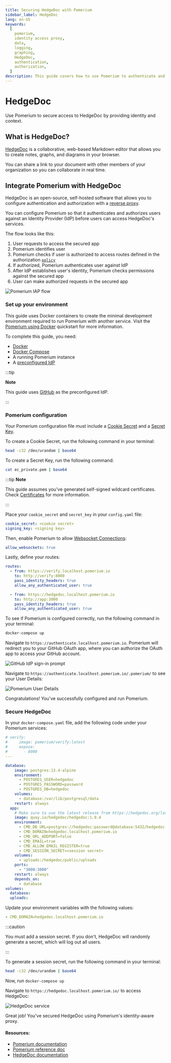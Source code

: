 ```yaml
---
title: Securing HedgeDoc with Pomerium
sidebar_label: HedgeDoc
lang: en-US
keywords:
  [
    pomerium,
    identity access proxy,
    data,
    logging,
    graphing,
    HedgeDoc,
    authentication,
    authorization,
  ]
description: This guide covers how to use Pomerium to authenticate and authorize users of HedgeDoc.
---
```


# HedgeDoc

Use Pomerium to secure access to HedgeDoc by providing identity and context.

## What is HedgeDoc?

[HedgeDoc](https://hedgedoc.org/) is a collaborative, web-based Markdown editor that allows you to create notes, graphs, and diagrams in your browser.

You can share a link to your document with other members of your organization so you can collaborate in real time.

## Integrate Pomerium with HedgeDoc

HedgeDoc is an open-source, self-hosted software that allows you to configure authentication and authorization with a [reverse proxy](https://docs.hedgedoc.org/guides/reverse-proxy/).

You can configure Pomerium so that it authenticates and authorizes users against an Identity Provider (IdP) before users can access HedgeDoc's services.

The flow looks like this:

1. User requests to access the secured app
2. Pomerium identifies user
3. Pomerium checks if user is authorized to access routes defined in the authorization [`policy`](https://www.pomerium.com/docs/reference/routes/policy)
4. If authorized, Pomerium authenticates user against IdP
5. After IdP establishes user's identity, Pomerium checks permissions against the secured app
6. User can make authorized requests in the secured app

![Pomerium IAP flow](./img/hedgedoc/pom-auth-flow.png)

### Set up your environment

This guide uses Docker containers to create the minimal development environment required to run Pomerium with another service. Visit the [Pomerium using Docker](https://www.pomerium.com/docs/install/quickstart) quickstart for more information.

To complete this guide, you need:

- [Docker](https://www.docker.com/)
- [Docker Compose](https://docs.docker.com/compose/install/)
- A running Pomerium instance
- A [preconfigured IdP](https://www.pomerium.com/docs/identity-providers)

:::tip

**Note**

This guide uses [GitHub](https://www.pomerium.com/docs/identity-providers/github) as the preconfigured IdP.

:::

### Pomerium configuration

Your Pomerium configuration file must include a [Cookie Secret](https://www.pomerium.com/docs/reference/cookie-secret) and a [Secret Key](https://www.pomerium.com/docs/reference/signing-key).

To create a Cookie Secret, run the following command in your terminal:

```bash
head -c32 /dev/urandom | base64
```

To create a Secret Key, run the following command:

```bash
cat ec_private.pem | base64
```

:::tip **Note**

This guide assumes you've generated self-signed wildcard certificates. Check [Certificates](https://www.pomerium.com/docs/topics/certificates#self-signed-wildcard-certificate) for more information.

:::

Place your `cookie_secret` and `secret_key` in your `config.yaml` file:

```yaml
cookie_secret: <cookie secret>
signing_key: <signing key>
```

Then, enable Pomerium to allow [Websocket Connections](https://www.pomerium.com/docs/reference/routes/websocket-connections):

```yaml
allow_websockets: true
```

Lastly, define your routes:

```yaml
routes:
  - from: https://verify.localhost.pomerium.io
    to: http://verify:8000
    pass_identity_headers: true
    allow_any_authenticated_user: true

  - from: https://hedgedoc.localhost.pomerium.io
    to: http://app:3000
    pass_identity_headers: true
    allow_any_authenticated_user: true
```

To see if Pomerium is configured correctly, run the following command in your terminal:

```bash
docker-compose up
```

Navigate to `https://authenticate.localhost.pomerium.io`. Pomerium will redirect you to your GitHub OAuth app, where you can authorize the OAuth app to access your GitHub account.

![GitHub IdP sign-in prompt](./img/hedgedoc/gh-idp-hedgedoc.png)

Navigate to `https://authenticate.localhost.pomerium.io/.pomerium/` to see your User Details:

![Pomerium User Details](./img/hedgedoc/user-details-page.png)

Congratulations! You've successfully configured and run Pomerium.

### Secure HedgeDoc

In your `docker-compose.yaml` file, add the following code under your Pomerium services:

```yaml
# verify:
#     image: pomerium/verify:latest
#     expose:
#       - 8000
---

database:
    image: postgres:13.4-alpine
    environment:
      - POSTGRES_USER=hedgedoc
      - POSTGRES_PASSWORD=password
      - POSTGRES_DB=hedgedoc
    volumes:
      - database:/var/lib/postgresql/data
    restart: always
  app:
    # Make sure to use the latest release from https://hedgedoc.org/latest-release
    image: quay.io/hedgedoc/hedgedoc:1.9.4
    environment:
      - CMD_DB_URL=postgres://hedgedoc:password@database:5432/hedgedoc
      - CMD_DOMAIN=hedgedoc.localhost.pomerium.io
      - CMD_URL_ADDPORT=false
      - CMD_EMAIL=true
      - CMD_ALLOW_EMAIL_REGISTER=true
      - CMD_SESSION_SECRET=<session secret>
    volumes:
      - uploads:/hedgedoc/public/uploads
    ports:
      - "3000:3000"
    restart: always
    depends_on:
      - database
volumes:
  database:
  uploads:
```

Update your environment variables with the following values:

```yaml
- CMD_DOMAIN=hedgedoc.localhost.pomerium.io
```

:::caution

You must add a session secret. If you don't, HedgeDoc will randomly generate a secret, which will log out all users.

:::

To generate a session secret, run the following command in your terminal:

```bash
head -c32 /dev/urandom | base64
```

Now, run `docker-compose up`

Navigate to `https://hedgedoc.localhost.pomerium.io/` to access HedgeDoc:

![HedgeDoc service](./img/hedgedoc/hedgedoc.png)

Great job! You've secured HedgeDoc using Pomerium's identity-aware proxy.

#### Resources:

- [Pomerium documentation](https://www.pomerium.com/docs)
- [Pomerium reference doc](https://www.pomerium.com/docs/reference)
- [HedgeDoc documentation](https://docs.hedgedoc.org/)

